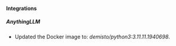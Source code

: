 
#### Integrations

##### AnythingLLM
- Updated the Docker image to: *demisto/python3:3.11.11.1940698*.


